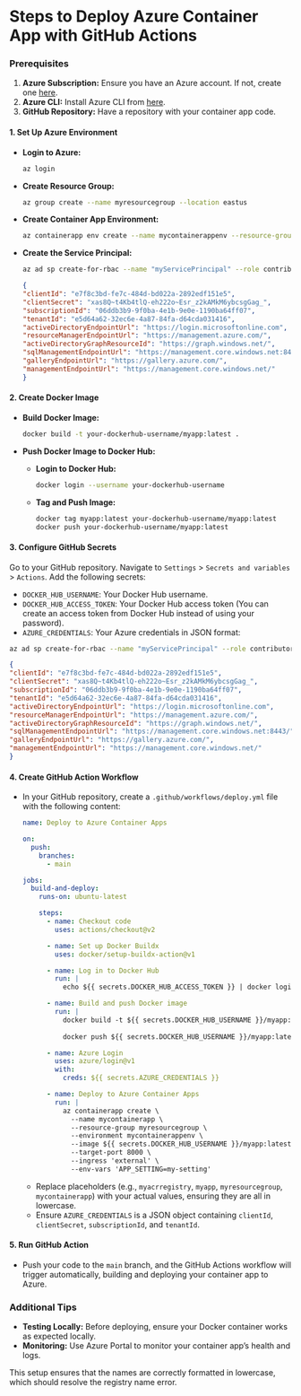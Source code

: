# Steps to Deploy Azure Container App with GitHub Actions

### Prerequisites

1. **Azure Subscription:** Ensure you have an Azure account. If not, create one [here](https://azure.microsoft.com/free/).
2. **Azure CLI:** Install Azure CLI from [here](https://docs.microsoft.com/en-us/cli/azure/install-azure-cli).
3. **GitHub Repository:** Have a repository with your container app code.


#### 1. **Set Up Azure Environment**
- **Login to Azure:**
    ```sh
    az login
    ```

- **Create Resource Group:**
    ```sh
    az group create --name myresourcegroup --location eastus
    ```

- **Create Container App Environment:**
    ```sh
    az containerapp env create --name mycontainerappenv --resource-group myresourcegroup --location eastus
    ```
- **Create the Service Principal:**
    ```sh
    az ad sp create-for-rbac --name "myServicePrincipal" --role contributor --scopes /subscriptions/{subscription-id} --sdk-auth
    ```

    ```json
    {
    "clientId": "e7f8c3bd-fe7c-484d-bd022a-2892edf151e5",
    "clientSecret": "xas8Q~t4Kb4tlQ-eh222o~Esr_z2kAMkM6ybcsgGag_",
    "subscriptionId": "06ddb3b9-9f0ba-4e1b-9e0e-1190ba64ff07",
    "tenantId": "e5d64a62-32ec6e-4a87-84fa-d64cda031416",
    "activeDirectoryEndpointUrl": "https://login.microsoftonline.com",
    "resourceManagerEndpointUrl": "https://management.azure.com/",
    "activeDirectoryGraphResourceId": "https://graph.windows.net/",
    "sqlManagementEndpointUrl": "https://management.core.windows.net:8443/",
    "galleryEndpointUrl": "https://gallery.azure.com/",
    "managementEndpointUrl": "https://management.core.windows.net/"
    }
    ```

#### 2. **Create Docker Image**

- **Build Docker Image:**
    ```sh
    docker build -t your-dockerhub-username/myapp:latest .
    ```

- **Push Docker Image to Docker Hub:**
    - **Login to Docker Hub:**
        ```sh
        docker login --username your-dockerhub-username
        ```

    - **Tag and Push Image:**
        ```sh
        docker tag myapp:latest your-dockerhub-username/myapp:latest
        docker push your-dockerhub-username/myapp:latest
        ```

#### 3. **Configure GitHub Secrets**

Go to your GitHub repository.
Navigate to `Settings` > `Secrets and variables` > `Actions`.
Add the following secrets:

- `DOCKER_HUB_USERNAME`: Your Docker Hub username.
- `DOCKER_HUB_ACCESS_TOKEN`: Your Docker Hub access token (You can create an access token from Docker Hub instead of using your password).
- `AZURE_CREDENTIALS`: Your Azure credentials in JSON format:

```sh
az ad sp create-for-rbac --name "myServicePrincipal" --role contributor --scopes /subscriptions/{subscription-id} --sdk-auth
```

```json
{
"clientId": "e7f8c3bd-fe7c-484d-bd022a-2892edf151e5",
"clientSecret": "xas8Q~t4Kb4tlQ-eh222o~Esr_z2kAMkM6ybcsgGag_",
"subscriptionId": "06ddb3b9-9f0ba-4e1b-9e0e-1190ba64ff07",
"tenantId": "e5d64a62-32ec6e-4a87-84fa-d64cda031416",
"activeDirectoryEndpointUrl": "https://login.microsoftonline.com",
"resourceManagerEndpointUrl": "https://management.azure.com/",
"activeDirectoryGraphResourceId": "https://graph.windows.net/",
"sqlManagementEndpointUrl": "https://management.core.windows.net:8443/",
"galleryEndpointUrl": "https://gallery.azure.com/",
"managementEndpointUrl": "https://management.core.windows.net/"
}
```



#### 4. **Create GitHub Action Workflow**
- In your GitHub repository, create a `.github/workflows/deploy.yml` file with the following content:

    ```yaml
    name: Deploy to Azure Container Apps

    on:
      push:
        branches:
          - main
    
    jobs:
      build-and-deploy:
        runs-on: ubuntu-latest
    
        steps:
          - name: Checkout code
            uses: actions/checkout@v2
    
          - name: Set up Docker Buildx
            uses: docker/setup-buildx-action@v1
    
          - name: Log in to Docker Hub
            run: |
              echo ${{ secrets.DOCKER_HUB_ACCESS_TOKEN }} | docker login -u ${{ secrets.DOCKER_HUB_USERNAME }} --password-stdin
    
          - name: Build and push Docker image
            run: |
              docker build -t ${{ secrets.DOCKER_HUB_USERNAME }}/myapp:latest .
              
              docker push ${{ secrets.DOCKER_HUB_USERNAME }}/myapp:latest
    
          - name: Azure Login
            uses: azure/login@v1
            with:
              creds: ${{ secrets.AZURE_CREDENTIALS }}
    
          - name: Deploy to Azure Container Apps
            run: |
              az containerapp create \
                --name mycontainerapp \
                --resource-group myresourcegroup \
                --environment mycontainerappenv \
                --image ${{ secrets.DOCKER_HUB_USERNAME }}/myapp:latest \
                --target-port 8000 \
                --ingress 'external' \
                --env-vars 'APP_SETTING=my-setting'
    ```

    - Replace placeholders (e.g., `myacrregistry`, `myapp`, `myresourcegroup`, `mycontainerapp`) with your actual values, ensuring they are all in lowercase.
    - Ensure `AZURE_CREDENTIALS` is a JSON object containing `clientId`, `clientSecret`, `subscriptionId`, and `tenantId`.

#### 5. **Run GitHub Action**
- Push your code to the `main` branch, and the GitHub Actions workflow will trigger automatically, building and deploying your container app to Azure.

### Additional Tips
- **Testing Locally:** Before deploying, ensure your Docker container works as expected locally.
- **Monitoring:** Use Azure Portal to monitor your container app’s health and logs.

This setup ensures that the names are correctly formatted in lowercase, which should resolve the registry name error.
